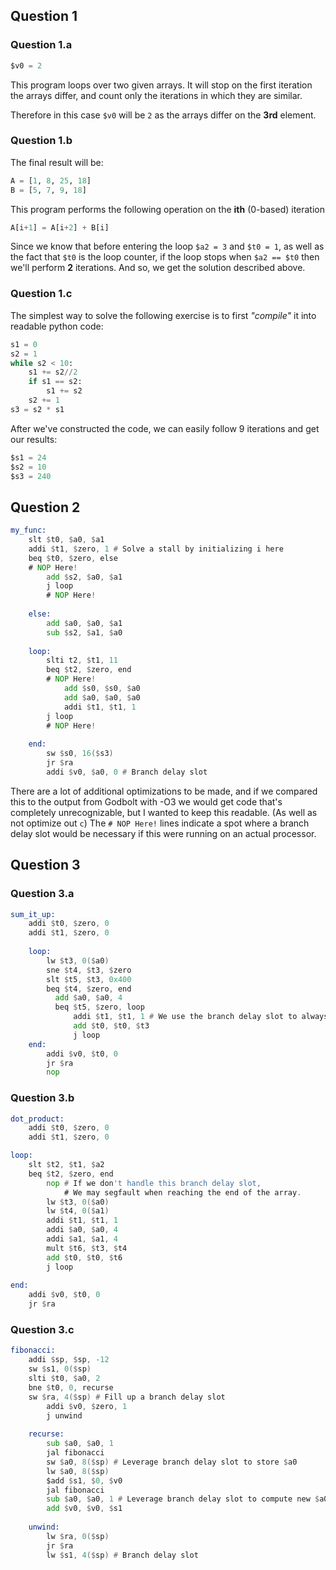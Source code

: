 ## Question 1
### Question 1.a
```asm
$v0 = 2
```
This program loops over two given arrays. It will stop on the first iteration the arrays differ, and count only the iterations in which they are similar.

Therefore in this case `$v0` will be `2` as the arrays differ on the **3rd** element.

### Question 1.b
The final result will be:
```python
A = [1, 8, 25, 18]
B = [5, 7, 9, 18]
```
This program performs the following operation on the **ith** (0-based) iteration
```python
A[i+1] = A[i+2] + B[i]
```
Since we know that before entering the loop `$a2 = 3` and `$t0 = 1`, as well as the fact that `$t0` is the loop counter,
if the loop stops when `$a2 == $t0` then we'll perform **2** iterations.
And so, we get the solution described above.

### Question 1.c
The simplest way to solve the following exercise is to first *"compile"* it into readable python code:
```python
s1 = 0
s2 = 1
while s2 < 10:
    s1 += s2//2
    if s1 == s2:
        s1 += s2
    s2 += 1
s3 = s2 * s1
```
After we've constructed the code, we can easily follow 9 iterations and get our results:
```asm
$s1 = 24
$s2 = 10
$s3 = 240
```

## Question 2
```asm
my_func: 
    slt $t0, $a0, $a1
    addi $t1, $zero, 1 # Solve a stall by initializing i here
    beq $t0, $zero, else
    # NOP Here!
        add $s2, $a0, $a1
        j loop
        # NOP Here!
        
    else: 
        add $a0, $a0, $a1
        sub $s2, $a1, $a0
        
    loop: 
        slti t2, $t1, 11
        beq $t2, $zero, end
        # NOP Here!
            add $s0, $s0, $a0
            add $a0, $a0, $a0
            addi $t1, $t1, 1
        j loop
        # NOP Here!
        
    end: 
        sw $s0, 16($s3)
        jr $ra
        addi $v0, $a0, 0 # Branch delay slot
```
There are a lot of additional optimizations to be made, and if we compared this to the output from Godbolt with -O3 we would get code that's completely unrecognizable, but I wanted to keep this readable. (As well as not optimize out `c`)
The `# NOP Here!` lines indicate a spot where a branch delay slot would be necessary if this were running on an actual processor.

## Question 3
### Question 3.a
```asm
sum_it_up:
    addi $t0, $zero, 0
    addi $t1, $zero, 0
  
    loop:
        lw $t3, 0($a0)
        sne $t4, $t3, $zero
        slt $t5, $t3, 0x400
        beq $t4, $zero, end
          add $a0, $a0, 4
          beq $t5, $zero, loop
              addi $t1, $t1, 1 # We use the branch delay slot to always increment $t1
              add $t0, $t0, $t3
              j loop
    end: 
        addi $v0, $t0, 0
        jr $ra
        nop
```

### Question 3.b
```asm
dot_product: 
    addi $t0, $zero, 0
    addi $t1, $zero, 0

loop:
    slt $t2, $t1, $a2
    beq $t2, $zero, end
        nop # If we don't handle this branch delay slot,
            # We may segfault when reaching the end of the array.
        lw $t3, 0($a0)
        lw $t4, 0($a1)
        addi $t1, $t1, 1
        addi $a0, $a0, 4
        addi $a1, $a1, 4
        mult $t6, $t3, $t4
        add $t0, $t0, $t6
        j loop
    
end: 
    addi $v0, $t0, 0
    jr $ra
```
### Question 3.c
```asm
fibonacci:
    addi $sp, $sp, -12
    sw $s1, 0($sp)
    slti $t0, $a0, 2
    bne $t0, 0, recurse
    sw $ra, 4($sp) # Fill up a branch delay slot
        addi $v0, $zero, 1
        j unwind
        
    recurse:
        sub $a0, $a0, 1
        jal fibonacci
        sw $a0, 8($sp) # Leverage branch delay slot to store $a0
        lw $a0, 8($sp)
        $add $s1, $0, $v0
        jal fibonacci
        sub $a0, $a0, 1 # Leverage branch delay slot to compute new $a0
        add $v0, $v0, $s1
        
    unwind:
        lw $ra, 0($sp)
        jr $ra
        lw $s1, 4($sp) # Branch delay slot
```
